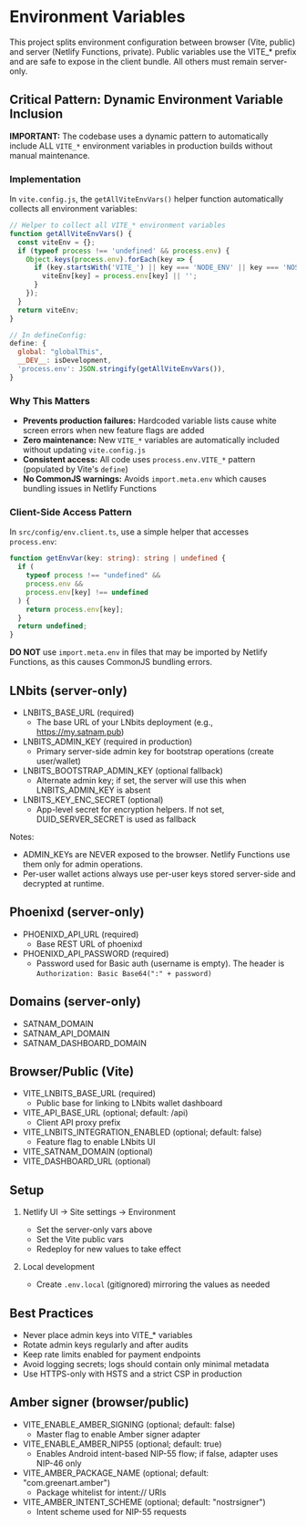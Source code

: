 # Environment Variables

This project splits environment configuration between browser (Vite, public) and server (Netlify Functions, private). Public variables use the VITE\_\* prefix and are safe to expose in the client bundle. All others must remain server-only.

## Critical Pattern: Dynamic Environment Variable Inclusion

**IMPORTANT:** The codebase uses a dynamic pattern to automatically include ALL `VITE_*` environment variables in production builds without manual maintenance.

### Implementation

In `vite.config.js`, the `getAllViteEnvVars()` helper function automatically collects all environment variables:

```javascript
// Helper to collect all VITE_* environment variables
function getAllViteEnvVars() {
  const viteEnv = {};
  if (typeof process !== 'undefined' && process.env) {
    Object.keys(process.env).forEach(key => {
      if (key.startsWith('VITE_') || key === 'NODE_ENV' || key === 'NOSTR_RELAYS') {
        viteEnv[key] = process.env[key] || '';
      }
    });
  }
  return viteEnv;
}

// In defineConfig:
define: {
  global: "globalThis",
  __DEV__: isDevelopment,
  'process.env': JSON.stringify(getAllViteEnvVars()),
}
```

### Why This Matters

- **Prevents production failures:** Hardcoded variable lists cause white screen errors when new feature flags are added
- **Zero maintenance:** New `VITE_*` variables are automatically included without updating `vite.config.js`
- **Consistent access:** All code uses `process.env.VITE_*` pattern (populated by Vite's `define`)
- **No CommonJS warnings:** Avoids `import.meta.env` which causes bundling issues in Netlify Functions

### Client-Side Access Pattern

In `src/config/env.client.ts`, use a simple helper that accesses `process.env`:

```typescript
function getEnvVar(key: string): string | undefined {
  if (
    typeof process !== "undefined" &&
    process.env &&
    process.env[key] !== undefined
  ) {
    return process.env[key];
  }
  return undefined;
}
```

**DO NOT** use `import.meta.env` in files that may be imported by Netlify Functions, as this causes CommonJS bundling errors.

## LNbits (server-only)

- LNBITS_BASE_URL (required)
  - The base URL of your LNbits deployment (e.g., https://my.satnam.pub)
- LNBITS_ADMIN_KEY (required in production)
  - Primary server-side admin key for bootstrap operations (create user/wallet)
- LNBITS_BOOTSTRAP_ADMIN_KEY (optional fallback)
  - Alternate admin key; if set, the server will use this when LNBITS_ADMIN_KEY is absent
- LNBITS_KEY_ENC_SECRET (optional)
  - App-level secret for encryption helpers. If not set, DUID_SERVER_SECRET is used as fallback

Notes:

- ADMIN_KEYs are NEVER exposed to the browser. Netlify Functions use them only for admin operations.
- Per-user wallet actions always use per-user keys stored server-side and decrypted at runtime.

## Phoenixd (server-only)

- PHOENIXD_API_URL (required)
  - Base REST URL of phoenixd
- PHOENIXD_API_PASSWORD (required)
  - Password used for Basic auth (username is empty). The header is `Authorization: Basic Base64(":" + password)`

## Domains (server-only)

- SATNAM_DOMAIN
- SATNAM_API_DOMAIN
- SATNAM_DASHBOARD_DOMAIN

## Browser/Public (Vite)

- VITE_LNBITS_BASE_URL (required)
  - Public base for linking to LNbits wallet dashboard
- VITE_API_BASE_URL (optional; default: /api)
  - Client API proxy prefix
- VITE_LNBITS_INTEGRATION_ENABLED (optional; default: false)
  - Feature flag to enable LNbits UI
- VITE_SATNAM_DOMAIN (optional)
- VITE_DASHBOARD_URL (optional)

## Setup

1. Netlify UI → Site settings → Environment

   - Set the server-only vars above
   - Set the Vite public vars
   - Redeploy for new values to take effect

2. Local development
   - Create `.env.local` (gitignored) mirroring the values as needed

## Best Practices

- Never place admin keys into VITE\_\* variables
- Rotate admin keys regularly and after audits
- Keep rate limits enabled for payment endpoints
- Avoid logging secrets; logs should contain only minimal metadata
- Use HTTPS-only with HSTS and a strict CSP in production

## Amber signer (browser/public)

- VITE_ENABLE_AMBER_SIGNING (optional; default: false)
  - Master flag to enable Amber signer adapter
- VITE_ENABLE_AMBER_NIP55 (optional; default: true)
  - Enables Android intent-based NIP-55 flow; if false, adapter uses NIP-46 only
- VITE_AMBER_PACKAGE_NAME (optional; default: "com.greenart.amber")
  - Package whitelist for intent:// URIs
- VITE_AMBER_INTENT_SCHEME (optional; default: "nostrsigner")
  - Intent scheme used for NIP-55 requests
